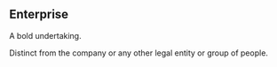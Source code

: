 ## Enterprise

A bold undertaking.

Distinct from the company or any other legal entity or group of people.
